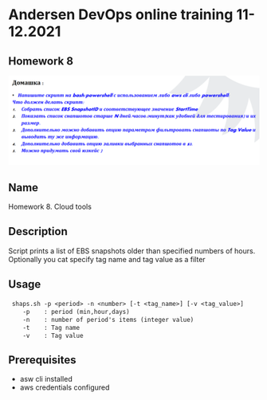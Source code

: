 # Andersen DevOps online training 11-12.2021

## Homework 8
![Домашка](https://github.com/alexeyput/andr-devops/blob/main/homework8/Homework8.png?raw=true)

## Name
Homework 8. Cloud tools

## Description
Script prints a list of EBS snapshots older than specified numbers of hours.  
Optionally you cat specify tag name and tag value as a filter

## Usage
     shaps.sh -p <period> -n <number> [-t <tag_name>] [-v <tag_value>]   
        -p    : period (min,hour,days)   
        -n    : number of period's items (integer value)   
        -t    : Tag name
        -v    : Tag value   

## Prerequisites
- asw cli installed
- aws credentials configured

